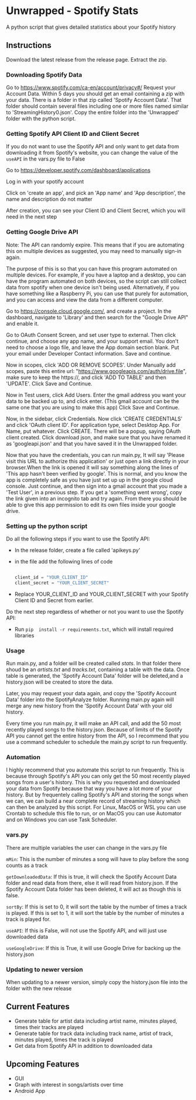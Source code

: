 # Unwrapped - Spotify Stats

A python script that gives detailed statistics about your Spotify history

## Instructions

Download the latest release from the release page.
Extract the zip.

### Downloading Spotify Data

Go to https://www.spotify.com/ca-en/account/privacy#/
Request your Account Data. Within 5 days you should get an email containing a zip with your data. 
There is a folder in that zip called 'Spotify Account Data'. That folder should contain several files including one or more files named similar to 'StreamingHistory0.json'. 
Copy the entire folder into the 'Unwrapped' folder with the python script. 

### Getting Spotify API Client ID and Client Secret

If you do not want to use the Spotify API and only want to get data from downloading it from Spotify's website, you can change the value of the ``useAPI`` in the vars.py file to False


Go to https://developer.spotify.com/dashboard/applications

Log in with your spotify account

Click on 'create an app', and pick an 'App name' and 'App description', the name and description do not matter

After creation, you can see your Client ID and Client Secret, which you will need in the next step

### Getting Google Drive API

Note: The API can randomly expire. This means that if you are automating this on multiple devices as suggested, you may need to manually sign-in again. 

The purpose of this is so that you can have this program automated on multiple devices. For example, if you have a laptop and a desktop, you can have the program automated on both devices, so the script can still collect data from spotify when one device isn't being used. Alternatively, if you have something like a Raspberry Pi, you can use that purely for automation, and you can access and view the data from a different computer. 

Go to https://console.cloud.google.com/, and create a project. In the dashboard, navigate to 'Library' and then search for the "Google Drive API" and enable it. 

Go to OAuth Consent Screen, and set user type to external. Then click continue, and choose any app name, and your support email. You don't need to choose a logo file, and leave the App domain section blank. Put your email under Developer Contact information. Save and continue.

Now in scopes, click 'ADD OR REMOVE SCOPES'. Under Manually add scopes, paste this entire url: "https://www.googleapis.com/auth/drive.file", make sure to keep the https://, and click 'ADD TO TABLE' and then 'UPDATE'. Click Save and Continue. 

Now in Test users, click Add Users. Enter the gmail address you want your data to be backed up to, and click enter. (This gmail account can be the same one that you are using to make this app) Click Save and Continue. 

Now, in the sidebar, click Credentials. Now click 'CREATE CREDENTIALS' and click 'OAuth client ID'. For application type, select Desktop App. For Name, put whatever. Click CREATE. There will be a popup, saying OAuth client created. Click download json, and make sure that you have renamed it as 'googleapi.json' and that you have saved it in the Unwrapped folder. 


Now that you have the credentials, you can run main.py, It will say 'Please visit this URL to authorize this application' or just open a link directly in your browser.When the link is opened it will say something along the lines of 'This app hasn't been verified by google'. This is normal, and you know the app is completely safe as you have just set up up in the google cloud console. Just continue, and then sign into a gmail account that you made a 'Test User', in a previous step. If you get a 'something went wrong', copy the link given into an incognito tab and try again. From there you should be able to give this app permission to edit its own files inside your google drive. 

### Setting up the python script

Do all the following steps if you want to use the Spotify API:

- In the release folder, create a file called 'apikeys.py'

- in the file add the following lines of code

    ```python

    client_id = "YOUR_CLIENT_ID"
    client_secret = "YOUR_CLIENT_SECRET"

    ```

- Replace YOUR_CLIENT_ID and YOUR_CLIENT_SECRET with your Spotify Client ID and Secret from earlier. 

Do the next step regardless of whether or not you want to use the Spotify API:

- Run ``pip  install -r requirements.txt``, which will install required libraries


### Usage

Run main.py, and a folder will be created called *stats*. In that folder there shoud be an *artists.txt* and *tracks.txt*, containing a table with the data. Once table is generated, the 'Spotify Account Data' folder will be deleted,and a history.json will be created to store the data. 

Later, you may request your data again, and copy the 'Spotify Account Data' folder into the SpotifyAnalyze folder. Running main.py again will merge any new history from the 'Spotify Account Data' with your old history.

Every time you run main.py, it will make an API call, and add the 50 most recently played songs to the history.json. Because of limits of the Spotify API you cannot get the entire history from the API, so I recommend that you use a command scheduler to schedule the main.py script to run frequently. 


### Automation
I highly recommend that you automate this script to run frequently. This is because through Spotify's API you can only get the 50 most recently played songs from a user's history. This is why you requested and downloaded your data from Spotify because that way you have a lot more of your history. But by frequentely calling Spotify's API and storing the songs when we can, we can build a near complete record of streaming history which can then be analyzed by this script. For Linux, MacOS or WSL you can use Crontab to schedule this file to run, or on MacOS you can use Automator and on Windows you can use Task Scheduler. 


### vars.py
There are multiple variables the user can change in the vars.py file

`mMin`: This is the number of minutes a song will have to play before the song counts as a track

`getDownloadedData`: If this is true, it will check the Spotify Account Data folder and read data from there, else it will read from history.json. If the Spotify Account Data folder has been deleted, it will act as though this is false.

`sortBy`: If this is set to 0, it will sort the table by the number of times a track is played. If this is set to 1, it will sort the table by the number of minutes a track is played for. 

`useAPI`: If this is False, will not use the Spotify API, and will just use downloaded data

`useGoogleDrive`: If this is True, it will use Google Drive for backing up the history.json

### Updating to newer version
When updating to a newer version, simply copy the history.json file into the folder with the new release 

## Current Features

- Generate table for artist data including artist name, minutes played, times their tracks are played
- Generate table for track data including track name, artist of track, minutes played, times the track is played
- Get data from Spotify API in addition to downloaded data

## Upcoming Features

- GUI
- Graph with interest in songs/artists over time
- Android App